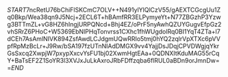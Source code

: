 $START$7ncRetU76bChiFlSKCmC7OLV++N491ylYlQlCzV55/gAEXTCGcgUu1Zq0Bkp/Wea38qn9J5Ncj+2ECL6T+hBAmfRR3ELPymyeYt+N77ZBGzhP3Yzwg3BTTmZL+vG8HZ6hIngjURPQNcd+Bhj4EZ/oPrF5nyAwhQZUYGugvEfpGz2vhSRrZ6PHoC+W5369EbNlPHqTonvrss1CXhc1fhWUgdolRq0BI1YqT4ZTa+l7dCEh7AsAmlNIVK894ZsfAwdLCJdgmUQwRRIo5tmj0hYQ2zqlrVpXTXc6pVVpfRpMzBcLr+J9Rw/bSA197fzUTnNIAdDMGX9vv4YajjDsJDqjCPVDWgjqYkrGsSxcq2XwpjW7pxypXxcvYsFU1bj02XwmHgtEAa+0QDNXItKduMAG55rCqY+BaTsEF2Z1SoYR3l3XVJxJuLkAxroJRbFDffzqba6flRUL0aBDn9orJmnDw==$END$